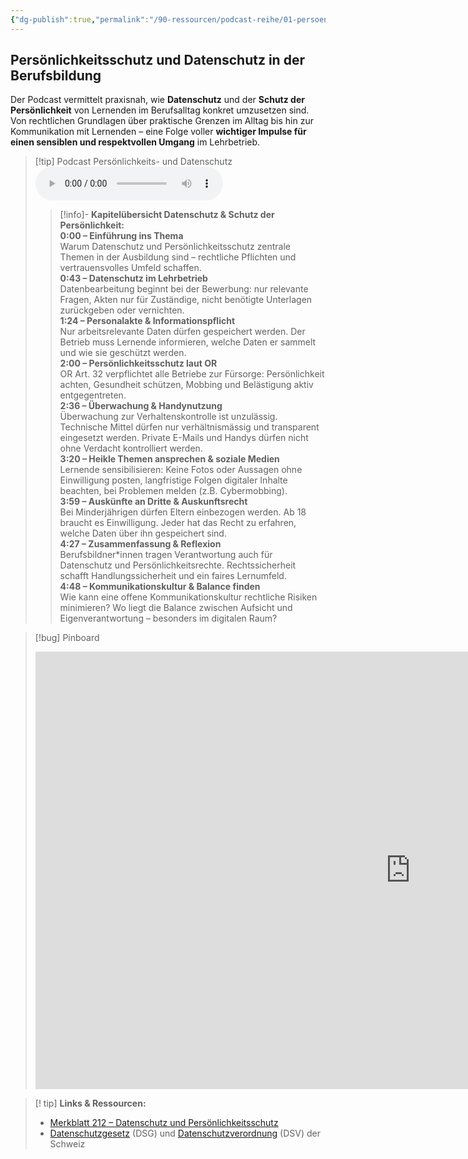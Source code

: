 ```yaml
---
{"dg-publish":true,"permalink":"/90-ressourcen/podcast-reihe/01-persoenlichkeits-und-datensschutz/"}
---
```


## Persönlichkeitsschutz und Datenschutz in der Berufsbildung

Der Podcast vermittelt praxisnah, wie **Datenschutz** und der **Schutz der Persönlichkeit** von Lernenden im Berufsalltag konkret umzusetzen sind. Von rechtlichen Grundlagen über praktische Grenzen im Alltag bis hin zur Kommunikation mit Lernenden – eine Folge voller **wichtiger Impulse für einen sensiblen und respektvollen Umgang** im Lehrbetrieb.

>[!tip] Podcast Persönlichkeits- und Datenschutz 
><audio controls><source src="https://raw.githubusercontent.com/bbk-bbw/audio/main/podcast/MB_Datenschutz.mp3" type="audio/mpeg">Your browser does not support the audio element.</audio>
>>[!info]- **Kapitelübersicht Datenschutz & Schutz der Persönlichkeit:**  
>>**0:00 – Einführung ins Thema**  
>>Warum Datenschutz und Persönlichkeitsschutz zentrale Themen in der Ausbildung sind – rechtliche Pflichten und vertrauensvolles Umfeld schaffen.  
>>**0:43 – Datenschutz im Lehrbetrieb**  
>>Datenbearbeitung beginnt bei der Bewerbung: nur relevante Fragen, Akten nur für Zuständige, nicht benötigte Unterlagen zurückgeben oder vernichten.  
>>**1:24 – Personalakte & Informationspflicht**  
>>Nur arbeitsrelevante Daten dürfen gespeichert werden. Der Betrieb muss Lernende informieren, welche Daten er sammelt und wie sie geschützt werden.  
>>**2:00 – Persönlichkeitsschutz laut OR**  
>>OR Art. 32 verpflichtet alle Betriebe zur Fürsorge: Persönlichkeit achten, Gesundheit schützen, Mobbing und Belästigung aktiv entgegentreten.  
>>**2:36 – Überwachung & Handynutzung**  
>>Überwachung zur Verhaltenskontrolle ist unzulässig. Technische Mittel dürfen nur verhältnismässig und transparent eingesetzt werden. Private E-Mails und Handys dürfen nicht ohne Verdacht kontrolliert werden.  
>>**3:20 – Heikle Themen ansprechen & soziale Medien**  
>>Lernende sensibilisieren: Keine Fotos oder Aussagen ohne Einwilligung posten, langfristige Folgen digitaler Inhalte beachten, bei Problemen melden (z.B. Cybermobbing).  
>>**3:59 – Auskünfte an Dritte & Auskunftsrecht**  
>>Bei Minderjährigen dürfen Eltern einbezogen werden. Ab 18 braucht es Einwilligung. Jeder hat das Recht zu erfahren, welche Daten über ihn gespeichert sind.  
>>**4:27 – Zusammenfassung & Reflexion**  
>>Berufsbildner*innen tragen Verantwortung auch für Datenschutz und Persönlichkeitsrechte. Rechtssicherheit schafft Handlungssicherheit und ein faires Lernumfeld.  
>>**4:48 – Kommunikationskultur & Balance finden**  
>>Wie kann eine offene Kommunikationskultur rechtliche Risiken minimieren? Wo liegt die Balance zwischen Aufsicht und Eigenverantwortung – besonders im digitalen Raum?

>[!bug] Pinboard
><iframe src="https://tools.fobizz.com/pinboard/public_boards/7482d954-fce4-4692-a712-dab003716955?token=1b4e27d98d6b1d4d40b6913435d2dd00" style="border:0px #ffffff none;" name="myiFrame" scrolling="no" frameborder="1" marginheight="0px" marginwidth="0px" height="700px" width="1200px" allowfullscreen></iframe>

>[! tip] **Links & Ressourcen:**
>- [Merkblatt 212 – Datenschutz und Persönlichkeitsschutz](https://www.berufsbildung.ch/de/dokumente/merkblatt-212-datenschutz-und-persoenlichkeitsschutz)
>- [Datenschutzgesetz](https://www.fedlex.admin.ch/eli/oc/2022/491/de) (DSG) und [Datenschutzverordnung](https://www.fedlex.admin.ch/eli/oc/2022/568/de) (DSV) der Schweiz

